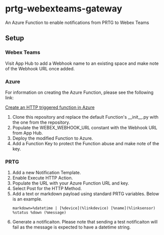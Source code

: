 # prtg-webexteams-gateway
An Azure Function to enable notifications from PRTG to Webex Teams

## Setup

### Webex Teams

Visit App Hub to add a Webhook name to an existing space and make note of the Webhook URL once added. 

### Azure

For information on creating the Azure Function, please see the following link:

[Create an HTTP triggered function in Azure](https://docs.microsoft.com/en-us/azure/azure-functions/functions-create-first-function-python)

1. Clone this repository and replace the default Function's \_\_init\_\_.py with the one from the repository. 
2. Populate the WEBEX_WEBHOOK_URL constant with the Webhook URL from App Hub.
3. Deploy the modified Function to Azure.
4. Add a Function Key to protect the Function abuse and make note of the key.

### PRTG

1. Add a new Notification Template.
2. Enable Execute HTTP Action.
3. Populate the URL with your Azure Function URL and key.
4. Select Post for the HTTP Method.
5. Add a text or markdown payload using standard PRTG variables. Below is an example.
   ```
   markdown=%datetime | [%device](%linkdevice) [%name](%linksensor) %status %down (%message) 
   ```
6. Generate a notificaiton. Please note that sending a test notificaiton will fail as the message is expected to have a datetime string. 
